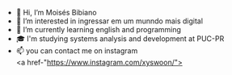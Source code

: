 - 👋 Hi, I’m Moisés Bibiano
- 👀 I’m interested in ingressar em um munndo mais digital
- 🌱 I’m currently learning english and programming
- 🎓 I'm studying systems analysis and development at PUC-PR
- 📫 you can contact me on instagram <div> <a href-"https://www.instagram.com/xyswoon/"> </div>
